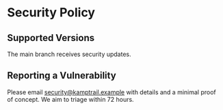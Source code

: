 # Security Policy

## Supported Versions
The main branch receives security updates.

## Reporting a Vulnerability
Please email security@kamptrail.example with details and a minimal proof of concept. We aim to triage within 72 hours.
